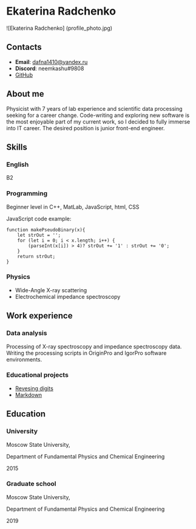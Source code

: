 # Ekaterina Radchenko
![Ekaterina Radchenko] (profile_photo.jpg)

## Contacts
- **Email**: dafna1410@yandex.ru
- **Discord**: neemkashu#9808
- [GitHub](https://github.com/neemkashu)

## About me
Physicist with 7 years of lab experience and scientific data processing seeking for a career change. Code-writing and exploring new software is the most enjoyable part of my current work, so I decided to fully immerse into IT career. The desired position is junior front-end engineer.

## Skills

### English
B2

### Programming
Beginner level in C++, MatLab, JavaScript, html, CSS

JavaScript code example:
```
function makePseudoBinary(x){
    let strOut = '';
    for (let i = 0; i < x.length; i++) {
        (parseInt(x[i]) > 4)? strOut += '1' : strOut += '0';
    }
    return strOut;
}
```
### Physics
- Wide-Angle X-ray scattering
- Electrochemical impedance spectroscopy

## Work experience

### Data analysis
Processing of X-ray spectroscopy and impedance spectroscopy data. Writing the processing scripts in OriginPro and IgorPro software environments.

### Educational projects
- [Revesing digits](https://github.com/neemkashu/reverse-int)
- [Markdown](https://github.com/neemkashu/rsschool-cv)

## Education

### University
Moscow State University,

Department of Fundamental Physics and Chemical Engineering

2015

### Graduate school
Moscow State University,

Department of Fundamental Physics and Chemical Engineering

2019